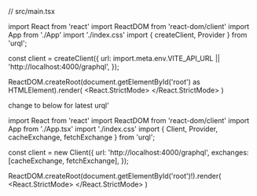 // src/main.tsx

import React from 'react'
import ReactDOM from 'react-dom/client'
import App from './App'
import './index.css'
import { createClient, Provider } from 'urql';

const client = createClient({
  url: import.meta.env.VITE_API_URL || 'http://localhost:4000/graphql',
});

ReactDOM.createRoot(document.getElementById('root') as HTMLElement).render(
  <React.StrictMode>
    <Provider value={client}>
      <App />
    </Provider>
  </React.StrictMode>
)

change to below for latest urql'  

import React from 'react'
import ReactDOM from 'react-dom/client'
import App from './App.tsx'
import './index.css'
import { Client, Provider, cacheExchange, fetchExchange } from 'urql';

const client = new Client({
  url: 'http://localhost:4000/graphql',
  exchanges: [cacheExchange, fetchExchange],
});

ReactDOM.createRoot(document.getElementById('root')!).render(
  <React.StrictMode>
    <Provider value={client}>
    <App />
    </Provider>
  </React.StrictMode>
)
